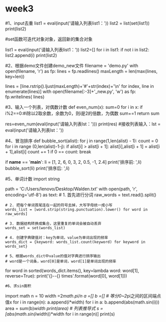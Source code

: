 # week3
#1、input去重
list1 = eval(input('请输入列表list1：'))
list2 = list(set(list1))
print(list2)

#set函数可迭代对象对象，返回新的集合对象

list1 = eval(input('请输入列表list1：'))
list2=[]
for i in list1:
    if not i in list2:
        list2.append(i)
print(list2)


#2、根据demo文件创建demo_new文件
filename = 'demo.py'
with open(filename, 'r') as fp:
    lines = fp.readlines()
maxLength = len(max(lines, key=len))

lines = [line.rstrip().ljust(maxLength)+'#'+str(index)+'\n'
         for index, line in enumerate(lines)]
with open(filename[:-3]+'_new.py', 'w') as fp:
    fp.writelines( lines)
    
    
#3、输入一个列表，对偶数计数
def even_num(x):
    sum=0
    for i in x:
        if i%2==0:#i除以2取余数，余数为0，则i是2的倍数，为偶数
            sum+=1
    return sum

res=even_num(eval(input('请输入列表lst：')))
print(res)
#接收列表输入：lst = eval(input('请输入列表lst：'))

#4、冒泡排序
def bubble_sort(alist):
    for j in range(1,len(alist) - 1):
        count = 0
        for i in range (0,len(alist)-1-j):
            if alist[i] > alist[i + 1]:
                alist[i],alist[i + 1] = alist[i + 1],alist[i]
                count += 1
        if 0 == count:
            break

if __name__ == '__main__':
    li = [1, 2, 6, 0, 3, 2, 0.5, -1, 2.4]
    print('排序前: ',li)
    bubble_sort(li)
    print('排序后: ',li)
    
    
  #5、单词计数
import string

path = 'C:/Users/lenovo/Desktop/Walden.txt'
with open(path, 'r', encoding='utf-8') as text:
    # 1. 首先进行分词
    raw_words = text.read().split()

    # 2. 把每个单词首尾连在一起的符号去掉，大写字母统一成小写
    words_list = [word.strip(string.punctuation).lower() for word in raw_words]

    # 3. 数据结构转换成集合，这里重复的单词会被自动丢弃
    words_set = set(words_list)

    # 4. 创建字典键值对：key为单词，value为单词出现的频率
    words_dict = {keyword: words_list.count(keyword) for keyword in words_set}

    # 5、根据words_dict中value的值对字典进行排序输出
    # word是一个词条，word[0]是单词，word[1]是单词出现的频率

for word in sorted(words_dict.items(), key=lambda word: word[1], reverse=True):
    print('{}--{} times'.format(word[0], word[1]))
    
    #6、求sin面积
import math
n = 10
width =2*math.pi/n
a =[]
b =[]
    # 等分0~2*pi之间的区间端点值x
for i in range(n):
	a.append(i*width)
for i in a:
	b.append(abs(math.sin(i)))
area = sum(b)*width
print(area)
    # 列表推导式
s = [abs(math.sin(i*width))*width for i in range(n)]
print(s)




